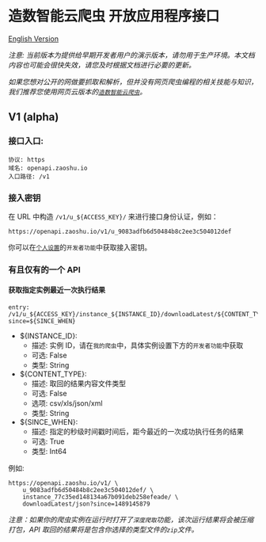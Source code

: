 # 造数智能云爬虫 开放应用程序接口

[English Version](./README_en-US.md)

*注意: 当前版本为提供给早期开发者用户的演示版本，请勿用于生产环境。本文档内容也可能会很快失效，请您及时根据文档进行必要的更新。*

*如果您想对公开的网做要抓取和解析，但并没有网页爬虫编程的相关技能与知识，我们推荐您使用网页云版本的[`造数智能云爬虫`](https://zaoshu.io)。*

## V1 (alpha)

### 接口入口: 

    协议: https 
    域名: openapi.zaoshu.io
    入口路径: /v1

### 接入密钥

在 URL 中构造 `/v1/u_${ACCESS_KEY}/` 来进行接口身份认证，例如：

    https://openapi.zaoshu.io/v1/u_9083adfb6d50484b8c2ee3c504012def

你可以在[`个人设置`](https://dashboard.zaoshu.io/?settings)的`开发者功能`中获取接入密钥。

### 有且仅有的一个 API 

#### 获取指定实例最近一次执行结果 

    entry: /v1/u_${ACCESS_KEY}/instance_${INSTANCE_ID}/downloadLatest/${CONTENT_TYPE}/?since=${SINCE_WHEN}

* ${INSTANCE_ID}: 
    * 描述: 实例 ID，请在`我的爬虫`中，具体实例设置下方的`开发者功能`中获取
    * 可选: False
    * 类型: String
* ${CONTENT_TYPE}: 
    * 描述: 取回的结果内容文件类型
    * 可选: False
    * 选项: csv/xls/json/xml
    * 类型: String
* ${SINCE_WHEN}:
    * 描述: 指定的秒级时间戳时间后，距今最近的一次成功执行任务的结果
    * 可选: True
    * 类型: Int64 

例如:

    https://openapi.zaoshu.io/v1/ \
        u_9083adfb6d50484b8c2ee3c504012def/ \ 
        instance_77c35ed148134a67b091deb258efeade/ \
        downloadLatest/json?since=1489145879

*注意：如果你的爬虫实例在运行时打开了`深度爬取`功能，该次运行结果将会被压缩打包，API 取回的结果将是包含你选择的类型文件的`zip`文件。*
